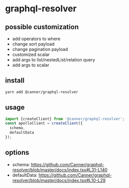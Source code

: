 # graphql-resolver
## possible customization
* add operators to where
* change sort payload
* change pagination payload
* customized scalar
* add args to list/nestedList/relation query
* add args to scalar

## install
``` sh
yarn add @canner/graphql-resolver
```

## usage
``` js
import {createClient} from '@canner/graphql-resolver';
const apolloClient = createClient({
  schema,
  defaultData
});
```

## options
* schema: https://github.com/Canner/graphql-resolver/blob/master/docs/index.tsx#L31-L140
* defaultData: https://github.com/Canner/graphql-resolver/blob/master/docs/index.tsx#L10-L29
